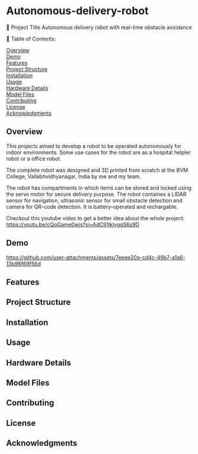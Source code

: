 # Autonomous-delivery-robot

🦾 Project Title
Autonomous delivery robot with real-time obstacle avoidance

📌 Table of Contents:

  [Overview](#overview)\
  [Demo](#demo)\
  [Features](#features)\
  [Project Structure](#projectstructure)\
  [Installation](#installation)\
  [Usage](#usage)\
  [Hardware Details](#hardwaredetails)\
  [Model Files](#modelfiles)\
  [Contributing](#contributing)\
  [License](#license)\
  [Acknowledgments](#acknowledgments)

## Overview

This projects aimed to develop a robot to be operated autonomously for indoor environments. Some use cases for the robot are as a hospital helpler robot or a office robot. 

The complete robot was designed and 3D printed from scratch at the BVM College, Vallabhvidhyanagar, India by me and my team.

The robot has compartments in which items can be stored and locked using the servo motor for secure delivery purpose. The robot containes a LIDAR sensor for navigation, ultrasonic sensor for small obstacle detection and camera for QR-code detection. It is battery-operated and rechargable.

Checkout this youtube video to get a better idea about the whole project: https://youtu.be/cQoGame0wjs?si=AdC91IklvggS6s9D

## Demo


https://github.com/user-attachments/assets/7eeee20a-cd4c-49b7-a1a6-13b96f69f56d


## Features

## Project Structure

## Installation

## Usage

## Hardware Details

## Model Files

## Contributing

## License

## Acknowledgments


